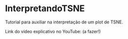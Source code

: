 # InterpretandoTSNE

Tutorial para auxiliar na interpretação de um plot de TSNE.

Link do vídeo explicativo no YouTube: (a fazer!)